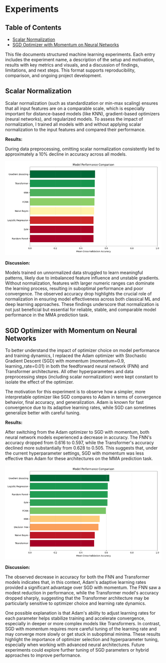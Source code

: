 <!--
## Experiment Name (A short, descriptive title for the experiment).

Briefly explain the motivation, hypothesis, and setup for the experiment. What question are you trying to answer or what are you testing?

**Results:**
Summarize the key findings and metrics. Include relevant plots, tables, or images.
![Description](path/to/image.png)

**Discussion:**
Interpret the results, discuss implications, limitations, and possible next steps or follow-up experiments.
-->

# Experiments

## Table of Contents

- [Scalar Normalization](#scalar-normalization)
- [SGD Optimizer with Momentum on Neural Networks](#sgd-optimizer-with-momentum-on-neural-networks)

This file documents structured machine learning experiments. Each entry includes the experiment name, a description of the setup and motivation, results with key metrics and visuals, and a discussion of findings, limitations, and next steps. This format supports reproducibility, comparison, and ongoing project development.

## Scalar Normalization

Scalar normalization (such as standardization or min-max scaling) ensures that all input features are on a comparable scale, which is especially important for distance-based models (like KNN), gradient-based optimizers (neural networks), and regularized models. To assess the impact of normalization, I trained all models with and without applying scalar normalization to the input features and compared their performance.

**Results:**

During data preprocessing, omitting scalar normalization consistently led to approximately a 10% decline in accuracy across all models.

![Model Accuracy Comparison](scalar-normalization/model_accuracy_comparison.png)

**Discussion:**

Models trained on unnormalized data struggled to learn meaningful patterns, likely due to imbalanced feature influence and unstable gradients. Without normalization, features with larger numeric ranges can dominate the learning process, resulting in suboptimal performance and poor convergence. The observed accuracy drop highlights the crucial role of normalization in ensuring model effectiveness across both classical ML and deep learning approaches. These findings underscore that normalization is not just beneficial but essential for reliable, stable, and comparable model performance in the MMA prediction task.

## SGD Optimizer with Momentum on Neural Networks

To better understand the impact of optimizer choice on model performance and training dynamics, I replaced the Adam optimizer with Stochastic Gradient Descent (SGD) with momentum (momentum=0.9, learning_rate=0.01) in both the feedforward neural network (FNN) and Transformer architectures. All other hyperparameters and data preprocessing steps (including scalar normalization) were kept constant to isolate the effect of the optimizer.

The motivation for this experiment is to observe how a simpler, more interpretable optimizer like SGD compares to Adam in terms of convergence behavior, final accuracy, and generalization. Adam is known for fast convergence due to its adaptive learning rates, while SGD can sometimes generalize better with careful tuning.

**Results:**

After switching from the Adam optimizer to SGD with momentum, both neural network models experienced a decrease in accuracy. The FNN's accuracy dropped from 0.616 to 0.597, while the Transformer's accuracy declined more substantially from 0.628 to 0.505. This suggests that, under the current hyperparameter settings, SGD with momentum was less effective than Adam for these architectures on the MMA prediction task.

![Model Accuracy Comparison](sgd-optimizer/model_accuracy_comparison.png)

**Discussion:**

The observed decrease in accuracy for both the FNN and Transformer models indicates that, in this context, Adam's adaptive learning rates provided a significant advantage over SGD with momentum. The FNN saw a modest reduction in performance, while the Transformer model's accuracy dropped sharply, suggesting that the Transformer architecture may be particularly sensitive to optimizer choice and learning rate dynamics.

One possible explanation is that Adam's ability to adjust learning rates for each parameter helps stabilize training and accelerate convergence, especially in deeper or more complex models like Transformers. In contrast, SGD with momentum requires more careful tuning of the learning rate and may converge more slowly or get stuck in suboptimal minima. These results highlight the importance of optimizer selection and hyperparameter tuning, especially when working with advanced neural architectures. Future experiments could explore further tuning of SGD parameters or hybrid approaches to improve performance.
